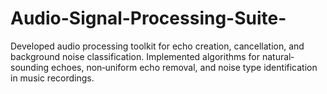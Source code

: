 # Audio-Signal-Processing-Suite-
Developed audio processing toolkit for echo creation, cancellation,
and background noise classification. Implemented algorithms for
natural‐sounding echoes, non‐uniform echo removal, and noise type
identification in music recordings.
